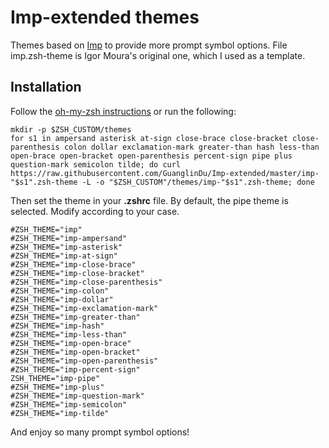 #  Imp-extended themes

Themes based on [Imp](https://github.com/igormp/Imp) to provide more prompt symbol options.
File imp.zsh-theme is Igor Moura's original one, which I used as a template.

## Installation

Follow the [oh-my-zsh instructions](https://github.com/robbyrussell/oh-my-zsh/wiki/Customization#overriding-and-adding-themes) or run the following:
```
mkdir -p $ZSH_CUSTOM/themes
for s1 in ampersand asterisk at-sign close-brace close-bracket close-parenthesis colon dollar exclamation-mark greater-than hash less-than open-brace open-bracket open-parenthesis percent-sign pipe plus question-mark semicolon tilde; do curl https://raw.githubusercontent.com/GuanglinDu/Imp-extended/master/imp-"$s1".zsh-theme -L -o "$ZSH_CUSTOM"/themes/imp-"$s1".zsh-theme; done
```
Then set the theme in your **.zshrc** file. By default, the pipe theme is selected.
Modify according to your case.

```
#ZSH_THEME="imp"
#ZSH_THEME="imp-ampersand"
#ZSH_THEME="imp-asterisk"
#ZSH_THEME="imp-at-sign"
#ZSH_THEME="imp-close-brace"
#ZSH_THEME="imp-close-bracket"
#ZSH_THEME="imp-close-parenthesis"
#ZSH_THEME="imp-colon"
#ZSH_THEME="imp-dollar"
#ZSH_THEME="imp-exclamation-mark"
#ZSH_THEME="imp-greater-than"
#ZSH_THEME="imp-hash"
#ZSH_THEME="imp-less-than"
#ZSH_THEME="imp-open-brace"
#ZSH_THEME="imp-open-bracket"
#ZSH_THEME="imp-open-parenthesis"
#ZSH_THEME="imp-percent-sign"
ZSH_THEME="imp-pipe"
#ZSH_THEME="imp-plus"
#ZSH_THEME="imp-question-mark"
#ZSH_THEME="imp-semicolon"
#ZSH_THEME="imp-tilde"
```
And enjoy so many prompt symbol options!
